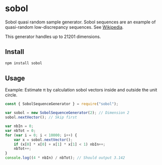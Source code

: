 # sobol

Sobol quasi random sample generator. Sobol sequences are an example of quasi-random low-discrepancy sequences. See [Wikipedia](https://en.wikipedia.org/wiki/Sobol_sequence).

This generator handles up to 21201 dimensions.

## Install

```bash
npm install sobol
```

## Usage

Example: Estimate π by calculation sobol vectors inside and outside the unit circle.

```js
const { SobolSequenceGenerator } = require("sobol");

var sobol = new SobolSequenceGenerator(2); // Dimension 2
sobol.nextVector(); // Skip first

var nbIn = 0;
var nbTot = 0;
for (var i = 0; i < 10000; i++) {
	var x = sobol.nextVector();
	if (x[0] * x[0] + x[1] * x[1] < 1) nbIn++;
	nbTot++;
}
console.log((4 * nbIn) / nbTot); // Should output 3.142
```
